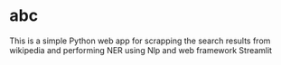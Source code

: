 # abc
This is a simple  Python web app for scrapping the search results from wikipedia and performing NER using Nlp and web framework Streamlit
